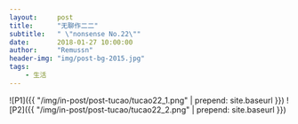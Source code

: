 ```yaml
---
layout:     post
title:      "无聊作二二"
subtitle:   " \"nonsense No.22\""
date:       2018-01-27 10:00:00
author:     "Remussn"
header-img: "img/post-bg-2015.jpg"
tags:
    - 生活
---
```


![P1]({{ "/img/in-post/post-tucao/tucao22_1.png" | prepend: site.baseurl }})
![P2]({{ "/img/in-post/post-tucao/tucao22_2.png" | prepend: site.baseurl }})